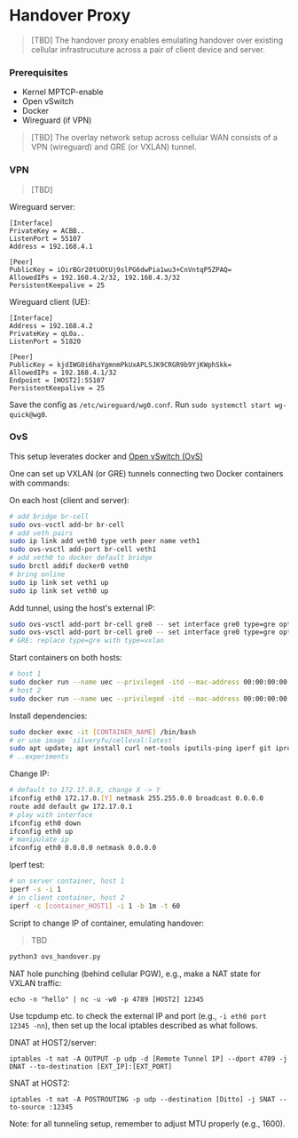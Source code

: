 # Handover Proxy

>  [TBD] The handover proxy enables emulating handover over existing cellular infrastrucuture across a pair of client device and server.

### Prerequisites

* Kernel MPTCP-enable
* Open vSwitch
* Docker
* Wireguard (if VPN)

> [TBD] The overlay network setup across cellular WAN consists of a VPN (wireguard) and GRE (or VXLAN) tunnel. 

### VPN 

> [TBD]

Wireguard server:
```
[Interface]
PrivateKey = ACBB..
ListenPort = 55107
Address = 192.168.4.1

[Peer]
PublicKey = iOirBGr20tUOtUj9slPG6dwPia1wu3+CnVntqP5ZPAQ=
AllowedIPs = 192.168.4.2/32, 192.168.4.3/32
PersistentKeepalive = 25
```

Wireguard client (UE):

```
[Interface]
Address = 192.168.4.2
PrivateKey = qL0a..
ListenPort = 51820

[Peer]
PublicKey = kjdIWG0i6haYgmnmPkUxAPLSJK9CRGR9b9YjKWphSkk=
AllowedIPs = 192.168.4.1/32
Endpoint = [HOST2]:55107
PersistentKeepalive = 25
```

Save the config as `/etc/wireguard/wg0.conf`. Run `sudo systemctl start wg-quick@wg0`.


### OvS

This setup leverates docker and [Open vSwitch (OvS)](https://github.com/openvswitch/ovs)

One can set up VXLAN (or GRE) tunnels connecting two Docker containers with commands:

On each host (client and server):
```bash
# add bridge br-cell
sudo ovs-vsctl add-br br-cell
# add veth pairs
sudo ip link add veth0 type veth peer name veth1
sudo ovs-vsctl add-port br-cell veth1
# add veth0 to docker default bridge
sudo brctl addif docker0 veth0
# bring online
sudo ip link set veth1 up
sudo ip link set veth0 up
```

Add tunnel, using the host's external IP:
```bash
sudo ovs-vsctl add-port br-cell gre0 -- set interface gre0 type=gre options:remote_ip=[HOST2]
sudo ovs-vsctl add-port br-cell gre0 -- set interface gre0 type=gre options:remote_ip=[HOST1]
# GRE: replace type=gre with type=vxlan
```

Start containers on both hosts:

```bash
# host 1
sudo docker run --name uec --privileged -itd --mac-address 00:00:00:00:00:10 ubuntu
# host 2
sudo docker run --name uec --privileged -itd --mac-address 00:00:00:00:00:20 ubuntu
```

Install dependencies:

```bash
sudo docker exec -it [CONTAINER_NAME] /bin/bash
# or use image `silveryfu/celleval:latest`
sudo apt update; apt install curl net-tools iputils-ping iperf git iproute2 -y
# ..experiments
```

Change IP:

```bash
# default to 172.17.0.X, change X -> Y
ifconfig eth0 172.17.0.[Y] netmask 255.255.0.0 broadcast 0.0.0.0
route add default gw 172.17.0.1
# play with interface 
ifconfig eth0 down 
ifconfig eth0 up
# manipulate ip
ifconfig eth0 0.0.0.0 netmask 0.0.0.0
```

Iperf test:

```bash
# on server container, host 1
iperf -s -i 1
# in client container, host 2
iperf -c [container_HOST1] -i 1 -b 1m -t 60
```

Script to change IP of container, emulating handover:

> TBD

```bash
python3 ovs_handover.py
```

NAT hole punching (behind cellular PGW), e.g., make a NAT state for VXLAN traffic:

```
echo -n "hello" | nc -u -w0 -p 4789 [HOST2] 12345
```

Use tcpdump etc. to check the external IP and port (e.g., `-i eth0 port 12345 -nn`), then set up the local iptables described as what follows.

DNAT at HOST2/server:
```
iptables -t nat -A OUTPUT -p udp -d [Remote Tunnel IP] --dport 4789 -j DNAT --to-destination [EXT_IP]:[EXT_PORT]
```

SNAT at HOST2:
```
iptables -t nat -A POSTROUTING -p udp --destination [Ditto] -j SNAT --to-source :12345
```

Note: for all tunneling setup, remember to adjust MTU properly (e.g., 1600).



